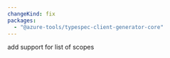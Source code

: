 ```yaml
---
changeKind: fix
packages:
  - "@azure-tools/typespec-client-generator-core"
---
```


add support for list of scopes
